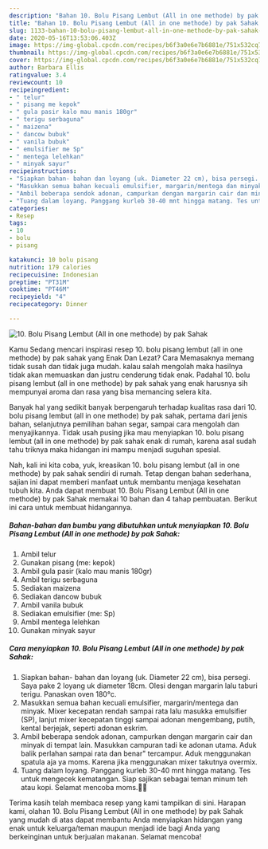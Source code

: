 ```yaml
---
description: "Bahan 10. Bolu Pisang Lembut (All in one methode) by pak Sahak | Cara Bikin 10. Bolu Pisang Lembut (All in one methode) by pak Sahak Yang Paling Enak"
title: "Bahan 10. Bolu Pisang Lembut (All in one methode) by pak Sahak | Cara Bikin 10. Bolu Pisang Lembut (All in one methode) by pak Sahak Yang Paling Enak"
slug: 1133-bahan-10-bolu-pisang-lembut-all-in-one-methode-by-pak-sahak-cara-bikin-10-bolu-pisang-lembut-all-in-one-methode-by-pak-sahak-yang-paling-enak
date: 2020-05-16T13:53:06.403Z
image: https://img-global.cpcdn.com/recipes/b6f3a0e6e7b6881e/751x532cq70/10-bolu-pisang-lembut-all-in-one-methode-by-pak-sahak-foto-resep-utama.jpg
thumbnail: https://img-global.cpcdn.com/recipes/b6f3a0e6e7b6881e/751x532cq70/10-bolu-pisang-lembut-all-in-one-methode-by-pak-sahak-foto-resep-utama.jpg
cover: https://img-global.cpcdn.com/recipes/b6f3a0e6e7b6881e/751x532cq70/10-bolu-pisang-lembut-all-in-one-methode-by-pak-sahak-foto-resep-utama.jpg
author: Barbara Ellis
ratingvalue: 3.4
reviewcount: 10
recipeingredient:
- " telur"
- " pisang me kepok"
- " gula pasir kalo mau manis 180gr"
- " terigu serbaguna"
- " maizena"
- " dancow bubuk"
- " vanila bubuk"
- " emulsifier me Sp"
- " mentega lelehkan"
- " minyak sayur"
recipeinstructions:
- "Siapkan bahan- bahan dan loyang (uk. Diameter 22 cm), bisa persegi. Saya pake 2 loyang uk diameter 18cm. Olesi dengan margarin lalu taburi terigu. Panaskan oven 180°c."
- "Masukkan semua bahan kecuali emulsifier, margarin/mentega dan minyak. Mixer kecepatan rendah sampai rata lalu masukka emulsifier (SP), lanjut mixer kecepatan tinggi sampai adonan mengembang, putih, kental berjejak, seperti adonan eskrim."
- "Ambil beberapa sendok adonan, campurkan dengan margarin cair dan minyak di tempat lain. Masukkan campuran tadi ke adonan utama. Aduk balik perlahan sampai rata dan benar&#34; tercampur. Aduk menggunakan spatula aja ya moms. Karena jika menggunakan mixer takutnya overmix."
- "Tuang dalam loyang. Panggang kurleb 30-40 mnt hingga matang. Tes untuk mengecek kematangan. Siap sajikan sebagai teman minum teh atau kopi. Selamat mencoba moms.🥰💝"
categories:
- Resep
tags:
- 10
- bolu
- pisang

katakunci: 10 bolu pisang 
nutrition: 179 calories
recipecuisine: Indonesian
preptime: "PT31M"
cooktime: "PT46M"
recipeyield: "4"
recipecategory: Dinner

---
```



![10. Bolu Pisang Lembut (All in one methode) by pak Sahak](https://img-global.cpcdn.com/recipes/b6f3a0e6e7b6881e/751x532cq70/10-bolu-pisang-lembut-all-in-one-methode-by-pak-sahak-foto-resep-utama.jpg)

Kamu Sedang mencari inspirasi resep 10. bolu pisang lembut (all in one methode) by pak sahak yang Enak Dan Lezat? Cara Memasaknya memang tidak susah dan tidak juga mudah. kalau salah mengolah maka hasilnya tidak akan memuaskan dan justru cenderung tidak enak. Padahal 10. bolu pisang lembut (all in one methode) by pak sahak yang enak harusnya sih mempunyai aroma dan rasa yang bisa memancing selera kita.

Banyak hal yang sedikit banyak berpengaruh terhadap kualitas rasa dari 10. bolu pisang lembut (all in one methode) by pak sahak, pertama dari jenis bahan, selanjutnya pemilihan bahan segar, sampai cara mengolah dan menyajikannya. Tidak usah pusing jika mau menyiapkan 10. bolu pisang lembut (all in one methode) by pak sahak enak di rumah, karena asal sudah tahu triknya maka hidangan ini mampu menjadi suguhan spesial.




Nah, kali ini kita coba, yuk, kreasikan 10. bolu pisang lembut (all in one methode) by pak sahak sendiri di rumah. Tetap dengan bahan sederhana, sajian ini dapat memberi manfaat untuk membantu menjaga kesehatan tubuh kita. Anda dapat membuat 10. Bolu Pisang Lembut (All in one methode) by pak Sahak memakai 10 bahan dan 4 tahap pembuatan. Berikut ini cara untuk membuat hidangannya.

<!--inarticleads1-->

##### Bahan-bahan dan bumbu yang dibutuhkan untuk menyiapkan 10. Bolu Pisang Lembut (All in one methode) by pak Sahak:

1. Ambil  telur
1. Gunakan  pisang (me: kepok)
1. Ambil  gula pasir (kalo mau manis 180gr)
1. Ambil  terigu serbaguna
1. Sediakan  maizena
1. Sediakan  dancow bubuk
1. Ambil  vanila bubuk
1. Sediakan  emulsifier (me: Sp)
1. Ambil  mentega lelehkan
1. Gunakan  minyak sayur




<!--inarticleads2-->

##### Cara menyiapkan 10. Bolu Pisang Lembut (All in one methode) by pak Sahak:

1. Siapkan bahan- bahan dan loyang (uk. Diameter 22 cm), bisa persegi. Saya pake 2 loyang uk diameter 18cm. Olesi dengan margarin lalu taburi terigu. Panaskan oven 180°c.
1. Masukkan semua bahan kecuali emulsifier, margarin/mentega dan minyak. Mixer kecepatan rendah sampai rata lalu masukka emulsifier (SP), lanjut mixer kecepatan tinggi sampai adonan mengembang, putih, kental berjejak, seperti adonan eskrim.
1. Ambil beberapa sendok adonan, campurkan dengan margarin cair dan minyak di tempat lain. Masukkan campuran tadi ke adonan utama. Aduk balik perlahan sampai rata dan benar&#34; tercampur. Aduk menggunakan spatula aja ya moms. Karena jika menggunakan mixer takutnya overmix.
1. Tuang dalam loyang. Panggang kurleb 30-40 mnt hingga matang. Tes untuk mengecek kematangan. Siap sajikan sebagai teman minum teh atau kopi. Selamat mencoba moms.🥰💝




Terima kasih telah membaca resep yang kami tampilkan di sini. Harapan kami, olahan 10. Bolu Pisang Lembut (All in one methode) by pak Sahak yang mudah di atas dapat membantu Anda menyiapkan hidangan yang enak untuk keluarga/teman maupun menjadi ide bagi Anda yang berkeinginan untuk berjualan makanan. Selamat mencoba!
